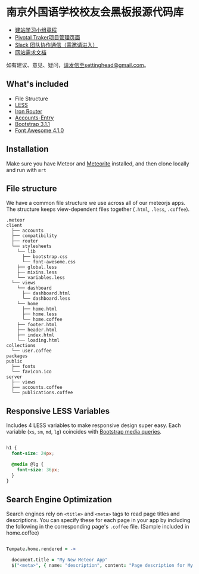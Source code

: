 # 南京外国语学校校友会黑板报源代码库

- [建站学习小组章程](https://docs.google.com/document/d/1R-7XA0u71zCJsGZahXGJf2gFbRhJuI68XOvu6ss6Mvc/edit#)
- [Pivotal Traker项目管理页面](https://www.pivotaltracker.com/n/projects/1205934)
- [Slack 团队协作通信（需邀请进入）](http://nflsdevs.slack.com/)
- [网站需求文档](https://docs.google.com/document/d/1H0YBOyIt-2E4olQCRNyRNJtjjByb7rTq-KRrW3Rhye0/edit#)

如有建议、意见、疑问，请发信至settinghead@gmail.com。

## What's included

* File Structure
* <a href="http://lesscss.org/" target="_blank">LESS</a>
* <a href="https://github.com/EventedMind/iron-router" target="_blank">Iron Router</a>
* <a href="http://github.differential.io/accounts-entry" target="_blank">Accounts-Entry</a>
* <a href="http://getbootstrap.com" target="_blank">Bootstrap 3.1.1</a>
* <a href="http://fontawesome.io/" target="_blank">Font Awesome 4.1.0</a>

## Installation

Make sure you have Meteor and [Meteorite](https://github.com/oortcloud/meteorite/) installed, and then clone locally and run with `mrt`

## File structure

We have a common file structure we use across all of our meteorjs apps. The structure keeps view-dependent files together (`.html`, `.less`, `.coffee`).

```
.meteor
client
  ├── accounts
  ├── compatibility
  ├── router
  └── stylesheets
    └── lib
      ├── bootstrap.css
      └── font-awesome.css
    ├── global.less
    ├── mixins.less
    └── variables.less
  └── views
    └── dashboard
      ├── dashboard.html
      └── dashboard.less
    └── home
      ├── home.html
      ├── home.less
      └── home.coffee
    ├── footer.html
    ├── header.html
    ├── index.html
    └── loading.html
collections
  └── user.coffee
packages
public
  ├── fonts
  └── favicon.ico
server
  ├── views
  ├── accounts.coffee
  └── publications.coffee
```

## Responsive LESS Variables

Includes 4 LESS variables to make responsive design super easy. Each variable (`xs`, `sm`, `md`, `lg`) coincides with [Bootstrap media queries](http://getbootstrap.com/css/#responsive-utilities).

```SCSS

h1 {
  font-size: 24px;

  @media @lg {
    font-size: 36px;
  }
}

```

## Search Engine Optimization

Search engines rely on `<title>` and `<meta>` tags to read page titles and descriptions. You can specify these for each page in your app by including the following in the corresponding page's `.coffee` file. (Sample included in home.coffee)

```CoffeeScript

Tempate.home.rendered = ->

  document.title = "My New Meteor App"
  $("<meta>", { name: "description", content: "Page description for My New Meteor App" }).appendTo "head"

```

